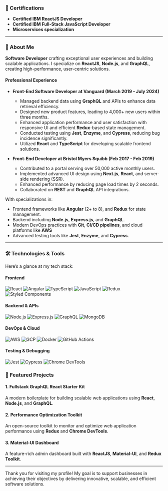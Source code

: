 ### 🌟 Certifications

- **Certified IBM ReactJS Developer**
- **Certified IBM Full-Stack JavaScript Developer**
- **Microservices specialization**

---

### 🚀 About Me

**Software Developer** crafting exceptional user experiences and building scalable applications. I specialize on **ReactJS**, **Node.js**, and **GraphQL**, creating high-performance, user-centric solutions.

#### Professional Experience

- **Front-End Software Developer at Vanguard (March 2019 - July 2024)**
  - Managed backend data using **GraphQL** and APIs to enhance data retrieval efficiency.
  - Designed new product features, leading to 4,000+ new users within three months.
  - Enhanced application performance and user satisfaction with responsive UI and efficient **Redux**-based state management.
  - Conducted testing using **Jest**, **Enzyme**, and **Cypress**, reducing bug incidence significantly.
  - Utilized **React** and **TypeScript** for developing scalable frontend solutions.

- **Front-End Developer at Bristol Myers Squibb (Feb 2017 - Feb 2019)**
  - Contributed to a portal serving over 50,000 active monthly users.
  - Implemented advanced UI design using **Next.js**, **React**, and server-side rendering (SSR).
  - Enhanced performance by reducing page load times by 2 seconds.
  - Collaborated on **REST** and **GraphQL** API integrations.

With specializations in:
- Frontend frameworks like **Angular** (2+ to 8), and **Redux** for state management.
- Backend including **Node.js**, **Express.js**, and **GraphQL**.
- Modern DevOps practices with **Git**, **CI/CD pipelines**, and cloud platforms like **AWS**
- Advanced testing tools like **Jest**, **Enzyme**, and **Cypress**.

---

### 🛠️ Technologies & Tools

Here’s a glance at my tech stack:

#### **Frontend**  
![React](https://img.shields.io/badge/React-20232A?style=for-the-badge&logo=react&logoColor=61DAFB)
![Angular](https://img.shields.io/badge/Angular-DD0031?style=for-the-badge&logo=angular&logoColor=white)
![TypeScript](https://img.shields.io/badge/TypeScript-007ACC?style=for-the-badge&logo=typescript&logoColor=white)
![JavaScript](https://img.shields.io/badge/JavaScript-F7DF1E?style=for-the-badge&logo=javascript&logoColor=black)
![Redux](https://img.shields.io/badge/Redux-764ABC?style=for-the-badge&logo=redux&logoColor=white)
![Styled Components](https://img.shields.io/badge/Styled--Components-DB7093?style=for-the-badge&logo=styled-components&logoColor=white)

#### **Backend & APIs**  
![Node.js](https://img.shields.io/badge/Node.js-339933?style=for-the-badge&logo=nodedotjs&logoColor=white)
![Express.js](https://img.shields.io/badge/Express.js-404D59?style=for-the-badge)
![GraphQL](https://img.shields.io/badge/GraphQL-E10098?style=for-the-badge&logo=graphql&logoColor=white)
![MongoDB](https://img.shields.io/badge/MongoDB-4EA94B?style=for-the-badge&logo=mongodb&logoColor=white)

#### **DevOps & Cloud**  
![AWS](https://img.shields.io/badge/AWS-232F3E?style=for-the-badge&logo=amazonaws&logoColor=white)
![GCP](https://img.shields.io/badge/GCP-4285F4?style=for-the-badge&logo=googlecloud&logoColor=white)
![Docker](https://img.shields.io/badge/Docker-2496ED?style=for-the-badge&logo=docker&logoColor=white)
![GitHub Actions](https://img.shields.io/badge/GitHub_Actions-2088FF?style=for-the-badge&logo=github-actions&logoColor=white)

#### **Testing & Debugging**  
![Jest](https://img.shields.io/badge/Jest-C21325?style=for-the-badge&logo=jest&logoColor=white)
![Cypress](https://img.shields.io/badge/Cypress-17202C?style=for-the-badge&logo=cypress&logoColor=white)
![Chrome DevTools](https://img.shields.io/badge/Chrome_DevTools-4285F4?style=for-the-badge&logo=googlechrome&logoColor=white)
 
### 🌟 Featured Projects

#### **1. Fullstack GraphQL React Starter Kit**
A modern boilerplate for building scalable web applications using **React**, **Node.js**, and **GraphQL**.
 

#### **2. Performance Optimization Toolkit**
An open-source toolkit to monitor and optimize web application performance using **Redux** and **Chrome DevTools**.
 

#### **3. Material-UI Dashboard**
A feature-rich admin dashboard built with **ReactJS**, **Material-UI**, and **Redux Toolkit**.
 

---

 
Thank you for visiting my profile! My goal is to support businesses in achieving their objectives by delivering innovative, scalable, and efficient software solutions.
